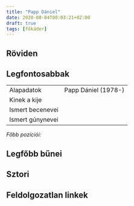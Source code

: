 ```yaml
---
title: "Papp Dániel"
date: 2020-08-04T00:03:21+02:00
draft: true
tags: [főkáder]
---
```


## Röviden



## Legfontosabbak

|                           |                                                                    |
| :---                      | :----                                                              |
| Alapadatok                | Papp Dániel (1978-)                                                |
| Kinek a kije              |                                                                    |
| Ismert becenevei          |                                                                    |
| Ismert gúnynevei          |                                                                    |

*Főbb pozíciói:*


## Legfőbb bűnei



## Sztori

## Feldolgozatlan linkek
